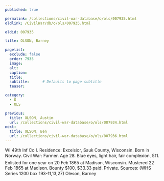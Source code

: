 ```yaml
---
published: true

permalink: /collections/civil-war-database/o/ols/007935.html
oldlink: /CivilWar/db/o/ols/007935.html

oldid: 007935

title: OLSON, Barney

pagelist:
  exclude: false
  order: 7935
  image: 
  alt:
  caption:
  title:
  subtitle:      # Defaults to page subtitle
  teaser:

category: 
  - O 
  - OLS

previous:
  title: OLSON, Austin
  url: /collections/civil-war-database/o/ols/007934.html  
next:
  title: OLSON, Ben
  url: /collections/civil-war-database/o/ols/007936.html   
---
```

WI 49th Inf Co I. Residence: Excelsior, Sauk County, Wisconsin. Born in Norway. Civil War: Farmer. Age 28. Blue eyes, light hair, fair complexion, 5&#146;11&#148;. Enlisted for one year on 20 Feb 1865 at Madison, Wisconsin. Mustered 22 Feb 1865 at Madison. Bounty $100, $33.33 paid. Private. Sources: (WHS Series 1200 box 193-11,13,27) &#147;Oleson, Barney&#148;